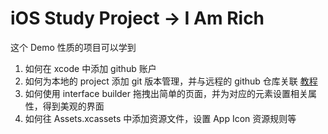#  iOS Study Project -> I Am Rich

这个 Demo 性质的项目可以学到

1. 如何在 xcode 中添加 github 账户
2. 如何为本地的 project 添加 git 版本管理，并与远程的 github 仓库关联 [教程](https://blog.csdn.net/yaoliangjun306/article/details/73551288)
3. 如何使用 interface builder 拖拽出简单的页面，并为对应的元素设置相关属性，得到美观的界面
4. 如何往 Assets.xcassets 中添加资源文件，设置 App Icon 资源规则等
